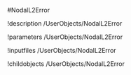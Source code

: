 <!-- MOOSE Object Documentation Stub: Remove this when content is added. -->
#NodalL2Error

!description /UserObjects/NodalL2Error

!parameters /UserObjects/NodalL2Error

!inputfiles /UserObjects/NodalL2Error

!childobjects /UserObjects/NodalL2Error
